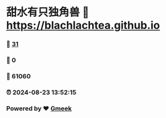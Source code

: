 # 甜水有只独角兽 :link: https://blachlachtea.github.io 
### :page_facing_up: [31](https://blachlachtea.github.io/tag.html) 
### :speech_balloon: 0 
### :hibiscus: 61060 
### :alarm_clock: 2024-08-23 13:52:15 
### Powered by :heart: [Gmeek](https://github.com/Meekdai/Gmeek)
